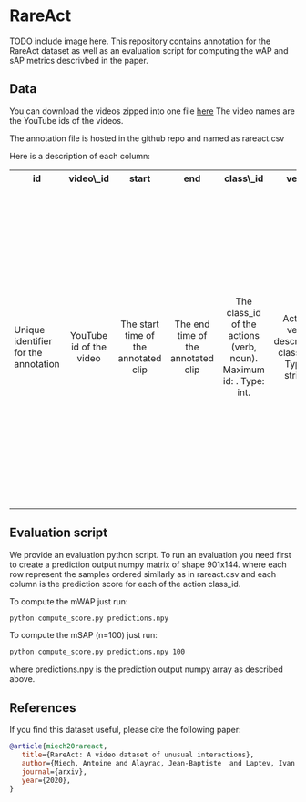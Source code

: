# RareAct
TODO include image here.
This repository contains annotation for the RareAct dataset as well as an evaluation script for
computing the wAP and sAP metrics descrivbed in the paper.

## Data

You can download the videos zipped into one file [here](https://www.rocq.inria.fr/cluster-willow/amiech/howto100m/howto100m_captions.zip)
The video names are the YouTube ids of the videos.

The annotation file is hosted in the github repo and named as rareact.csv

Here is a description of each column:

<table><tbody>
<!-- START TABLE -->
<!-- TABLE HEADER -->
<th valign="bottom">id</th>
<th valign="bottom">video\_id</th>
<th valign="bottom">start</th>
<th valign="bottom">end</th>
<th valign="bottom">class\_id</th>
<th valign="bottom">verb</th>
<th valign="bottom">noun</th>
<th valign="bottom">annotation</th>
<!-- TABLE BODY -->
<tr><td align="left">Unique identifier for the annotation</td>
<td align="center">YouTube id of the video</td>
<td align="center">The start time of the annotated clip</td>
<td align="center">The end time of the annotated clip</td>
<td align="center">The class_id of the actions (verb, noun). Maximum id: . Type: int. </td>
<td align="center">Action verb describing class_id. Type: string</td>
<td align="center">Object noun describing class_id. Type: string</td>
<td align="center">Annotation for the given clip and (verb, noun) class. 1: Positive. 2: Hard negative (only verb is right): 3: Hard negative (only noun is right). 4: Hard negative (Both verb and noun are valid but verb is not applied to noun). 0: Negative. Type: integer in [0,1,2,3,4]</td>
</tr>
</tbody></table>

## Evaluation script

We provide an evaluation python script.
To run an evaluation you need first to create a prediction output numpy matrix of shape 901x144.
where each row represent the samples ordered similarly as in rareact.csv and each column is the prediction score for each of the action class_id.

To compute the mWAP just run:

```sh
python compute_score.py predictions.npy 
```

To compute the mSAP (n=100) just run:


```sh
python compute_score.py predictions.npy 100 
```

where predictions.npy is the prediction output numpy array as described above.

## References

If you find this dataset useful, please cite the following paper:

```bibtex
@article{miech20rareact,
   title={RareAct: A video dataset of unusual interactions},
   author={Miech, Antoine and Alayrac, Jean-Baptiste  and Laptev, Ivan and Sivic, Josef and Zisserman, Andrew},
   journal={arxiv},
   year={2020},
}
```
